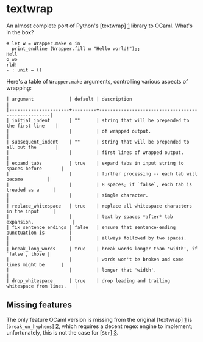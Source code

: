 textwrap
========

An almost complete port of Python's [textwrap] [1] library to OCaml.
What's in the box?

    # let w = Wrapper.make 4 in
      print_endline (Wrapper.fill w "Hello world!");;
    Hell
    o wo
    rld!
    - : unit = ()

Here's a table of `Wrapper.make` arguments, controlling various aspects
of wrapping:

```
| argument             | default | description                                        |
|----------------------+---------+----------------------------------------------------|
| initial_indent       | ""      | string that will be prepended to the first line    |
|                      |         | of wrapped output.                                 |
| subsequent_indent    | ""      | string that will be prepended to all but the       |
|                      |         | first lines of wrapped output.                     |
| expand_tabs          | true    | expand tabs in input string to spaces before       |
|                      |         | further processing -- each tab will become         |
|                      |         | 8 spaces; if `false`, each tab is treaded as a     |
|                      |         | single character.                                  |
| replace_whitespace   | true    | replace all whitespace characters in the input     |
|                      |         | text by spaces *after* tab expansion.              |
| fix_sentence_endings | false   | ensure that sentence-ending punctuation is         |
|                      |         | allways followed by two spaces.                    |
| break_long_words     | true    | break words longer than 'width', if `false`, those |
|                      |         | words won't be broken and some lines might be      |
|                      |         | longer that 'width'.                               |
| drop_whitespace      | true    | drop leading and trailing whitespace from lines.   |
```

Missing features
----------------

The only feature OCaml version is missing from the original [textwrap] [1]
is [`break_on_hyphens`] [2], which requires a decent regex engine to
implement; unfortunately, this is not the case for [`Str`] [3].

[1]: http://docs.python.org/library/textwrap
[2]: http://hg.python.org/cpython/file/ca2a35140e6a/Lib/textwrap.py#l75
[3]: http://caml.inria.fr/pub/docs/manual-ocaml/libref/Str.html
